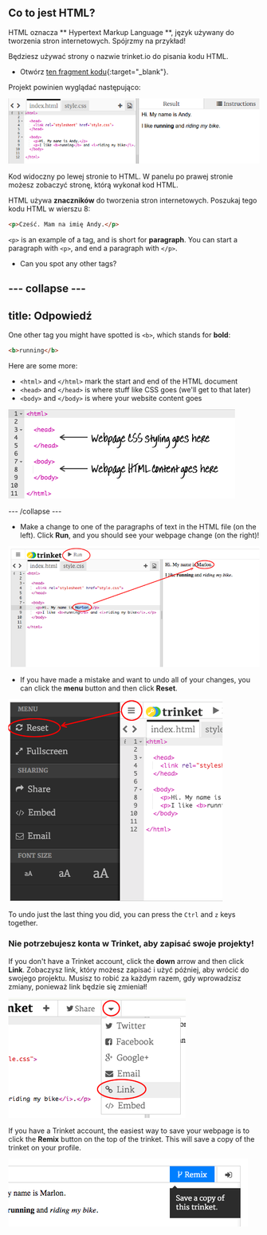 ## Co to jest HTML?

HTML oznacza ** Hypertext Markup Language **, język używany do tworzenia stron internetowych. Spójrzmy na przykład!

Będziesz używać strony o nazwie trinket.io do pisania kodu HTML.

+ Otwórz [ten fragment kodu](http://jumpto.cc/web-intro){:target="_blank"}.

Projekt powinien wyglądać następująco:

![zrzut ekranu](images/birthday-starter.png)

Kod widoczny po lewej stronie to HTML. W panelu po prawej stronie możesz zobaczyć stronę, którą wykonał kod HTML.

HTML używa **znaczników** do tworzenia stron internetowych. Poszukaj tego kodu HTML w wierszu 8:

```html
<p>Cześć. Mam na imię Andy.</p>
```

`<p>` is an example of a tag, and is short for **paragraph**. You can start a paragraph with `<p>`, and end a paragraph with `</p>`.

+ Can you spot any other tags?

## \--- collapse \---

## title: Odpowiedź

One other tag you might have spotted is `<b>`, which stands for **bold**:

```html
<b>running</b>
```

Here are some more:

+ `<html>` and `</html>` mark the start and end of the HTML document
+ `<head>` and `</head>` is where stuff like CSS goes (we'll get to that later)
+ `<body>` and `</body>` is where your website content goes

![zrzut ekranu](images/birthday-head-body.png)

\--- /collapse \---

+ Make a change to one of the paragraphs of text in the HTML file (on the left). Click **Run**, and you should see your webpage change (on the right)!

![zrzut ekranu](images/birthday-edit-html.png)

+ If you have made a mistake and want to undo all of your changes, you can click the **menu** button and then click **Reset**.

![zrzut ekranu](images/birthday-reset.png)

To undo just the last thing you did, you can press the `Ctrl` and `z` keys together.

### Nie potrzebujesz konta w Trinket, aby zapisać swoje projekty!

If you don't have a Trinket account, click the **down** arrow and then click **Link**. Zobaczysz link, który możesz zapisać i użyć później, aby wrócić do swojego projektu. Musisz to robić za każdym razem, gdy wprowadzisz zmiany, ponieważ link będzie się zmieniał!

![zrzut ekranu](images/birthday-link.png)

If you have a Trinket account, the easiest way to save your webpage is to click the **Remix** button on the top of the trinket. This will save a copy of the trinket on your profile.

![zrzut ekranu](images/birthday-remix.png)